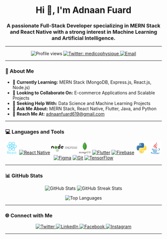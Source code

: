 <h1 align="center">Hi 👋, I'm Adnaan Fuard</h1>
<h3 align="center">A passionate Full-Stack Developer specializing in MERN Stack and React Native with a strong interest in Machine Learning and Artificial Intelligence.</h3>

---

<p align="center">
  <img src="https://komarev.com/ghpvc/?username=adnaan619&label=Profile%20views&color=0e75b6&style=flat" alt="Profile views" />
  <a href="https://twitter.com/medicophysique" target="_blank">
    <img src="https://img.shields.io/twitter/follow/medicophysique?logo=twitter&style=for-the-badge" alt="Twitter: medicophysique" />
  </a>
  <a href="mailto:adnaanfuard619@gmail.com">
    <img src="https://img.shields.io/badge/Email-adnaanfuard619@gmail.com-teal?style=for-the-badge&logo=gmail" alt="Email" />
  </a>
</p>

---

### 🚀 About Me
- 🌱 **Currently Learning:** MERN Stack (MongoDB, Express.js, React.js, Node.js)
- 👯 **Looking to Collaborate On:** E-commerce Applications and Scalable Projects
- 🤝 **Seeking Help With:** Data Science and Machine Learning Projects
- 💬 **Ask Me About:** MERN Stack, React Native, Flutter, Java, and Python
- 📧 **Reach Me At:** [adnaanfuard619@gmail.com](mailto:adnaanfuard619@gmail.com)

---

### 💻 Languages and Tools
<p align="center">
  <a href="https://reactjs.org/" target="_blank"><img src="https://raw.githubusercontent.com/devicons/devicon/master/icons/react/react-original-wordmark.svg" alt="React" width="40" height="40" /></a>
  <a href="https://reactnative.dev/" target="_blank"><img src="https://reactnative.dev/img/header_logo.svg" alt="React Native" width="40" height="40" /></a>
  <a href="https://nodejs.org" target="_blank"><img src="https://raw.githubusercontent.com/devicons/devicon/master/icons/nodejs/nodejs-original-wordmark.svg" alt="Node.js" width="40" height="40" /></a>
  <a href="https://expressjs.com" target="_blank"><img src="https://raw.githubusercontent.com/devicons/devicon/master/icons/express/express-original-wordmark.svg" alt="Express.js" width="40" height="40" /></a>
  <a href="https://www.mongodb.com/" target="_blank"><img src="https://raw.githubusercontent.com/devicons/devicon/master/icons/mongodb/mongodb-original-wordmark.svg" alt="MongoDB" width="40" height="40" /></a>
  <a href="https://flutter.dev" target="_blank"><img src="https://www.vectorlogo.zone/logos/flutterio/flutterio-icon.svg" alt="Flutter" width="40" height="40" /></a>
  <a href="https://firebase.google.com/" target="_blank"><img src="https://www.vectorlogo.zone/logos/firebase/firebase-icon.svg" alt="Firebase" width="40" height="40" /></a>
  <a href="https://www.python.org/" target="_blank"><img src="https://raw.githubusercontent.com/devicons/devicon/master/icons/python/python-original.svg" alt="Python" width="40" height="40" /></a>
  <a href="https://www.java.com/" target="_blank"><img src="https://raw.githubusercontent.com/devicons/devicon/master/icons/java/java-original.svg" alt="Java" width="40" height="40" /></a>
  <a href="https://www.figma.com/" target="_blank"><img src="https://www.vectorlogo.zone/logos/figma/figma-icon.svg" alt="Figma" width="40" height="40" /></a>
  <a href="https://git-scm.com/" target="_blank"><img src="https://www.vectorlogo.zone/logos/git-scm/git-scm-icon.svg" alt="Git" width="40" height="40" /></a>
  <a href="https://www.tensorflow.org" target="_blank"><img src="https://www.vectorlogo.zone/logos/tensorflow/tensorflow-icon.svg" alt="TensorFlow" width="40" height="40" /></a>
</p>

---

### 📊 GitHub Stats
<p align="center">
  <img src="https://github-readme-stats.vercel.app/api?username=adnaan619&show_icons=true&theme=radical" alt="GitHub Stats" />
  <img src="https://github-readme-streak-stats.herokuapp.com/?user=adnaan619&theme=radical" alt="GitHub Streak Stats" />
</p>
<p align="center">
  <img src="https://github-readme-stats.vercel.app/api/top-langs?username=adnaan619&show_icons=true&locale=en&layout=compact&theme=radical" alt="Top Languages" />
</p>

---

### 🌐 Connect with Me
<p align="center">
  <a href="https://twitter.com/medicophysique" target="_blank">
    <img src="https://raw.githubusercontent.com/rahuldkjain/github-profile-readme-generator/master/src/images/icons/Social/twitter.svg" alt="Twitter" width="40" height="40" />
  </a>
  <a href="https://linkedin.com/in/adnaanfuard" target="_blank">
    <img src="https://raw.githubusercontent.com/rahuldkjain/github-profile-readme-generator/master/src/images/icons/Social/linked-in-alt.svg" alt="LinkedIn" width="40" height="40" />
  </a>
  <a href="https://fb.com/adnaan.fuard" target="_blank">
    <img src="https://raw.githubusercontent.com/rahuldkjain/github-profile-readme-generator/master/src/images/icons/Social/facebook.svg" alt="Facebook" width="40" height="40" />
  </a>
  <a href="https://instagram.com/adnaan101" target="_blank">
    <img src="https://raw.githubusercontent.com/rahuldkjain/github-profile-readme-generator/master/src/images/icons/Social/instagram.svg" alt="Instagram" width="40" height="40" />
  </a>
</p>

---
